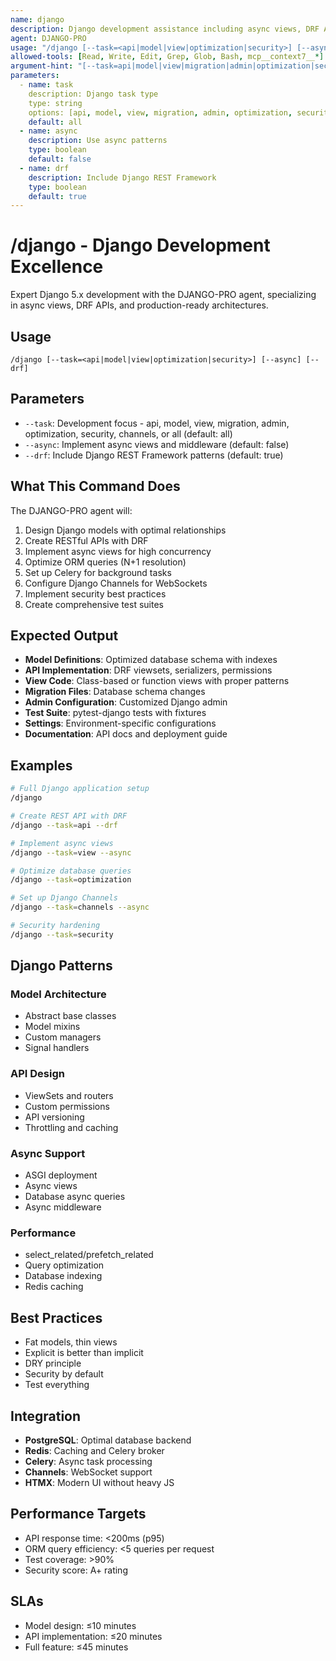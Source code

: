 ```yaml
---
name: django
description: Django development assistance including async views, DRF APIs, ORM optimization, and architectural patterns. Use PROACTIVELY for Django feature development, API design, or performance issues.
agent: DJANGO-PRO
usage: "/django [--task=<api|model|view|optimization|security>] [--async] [--drf]"
allowed-tools: [Read, Write, Edit, Grep, Glob, Bash, mcp__context7__*]
argument-hint: "[--task=api|model|view|migration|admin|optimization|security|channels|all] [--async] [--drf]"
parameters:
  - name: task
    description: Django task type
    type: string
    options: [api, model, view, migration, admin, optimization, security, channels, all]
    default: all
  - name: async
    description: Use async patterns
    type: boolean
    default: false
  - name: drf
    description: Include Django REST Framework
    type: boolean
    default: true
---
```


# /django - Django Development Excellence

Expert Django 5.x development with the DJANGO-PRO agent, specializing in async views, DRF APIs, and production-ready architectures.

## Usage
```
/django [--task=<api|model|view|optimization|security>] [--async] [--drf]
```

## Parameters
- `--task`: Development focus - api, model, view, migration, admin, optimization, security, channels, or all (default: all)
- `--async`: Implement async views and middleware (default: false)
- `--drf`: Include Django REST Framework patterns (default: true)

## What This Command Does
The DJANGO-PRO agent will:
1. Design Django models with optimal relationships
2. Create RESTful APIs with DRF
3. Implement async views for high concurrency
4. Optimize ORM queries (N+1 resolution)
5. Set up Celery for background tasks
6. Configure Django Channels for WebSockets
7. Implement security best practices
8. Create comprehensive test suites

## Expected Output
- **Model Definitions**: Optimized database schema with indexes
- **API Implementation**: DRF viewsets, serializers, permissions
- **View Code**: Class-based or function views with proper patterns
- **Migration Files**: Database schema changes
- **Admin Configuration**: Customized Django admin
- **Test Suite**: pytest-django tests with fixtures
- **Settings**: Environment-specific configurations
- **Documentation**: API docs and deployment guide

## Examples
```bash
# Full Django application setup
/django

# Create REST API with DRF
/django --task=api --drf

# Implement async views
/django --task=view --async

# Optimize database queries
/django --task=optimization

# Set up Django Channels
/django --task=channels --async

# Security hardening
/django --task=security
```

## Django Patterns

### Model Architecture
- Abstract base classes
- Model mixins
- Custom managers
- Signal handlers

### API Design
- ViewSets and routers
- Custom permissions
- API versioning
- Throttling and caching

### Async Support
- ASGI deployment
- Async views
- Database async queries
- Async middleware

### Performance
- select_related/prefetch_related
- Query optimization
- Database indexing
- Redis caching

## Best Practices
- Fat models, thin views
- Explicit is better than implicit
- DRY principle
- Security by default
- Test everything

## Integration
- **PostgreSQL**: Optimal database backend
- **Redis**: Caching and Celery broker
- **Celery**: Async task processing
- **Channels**: WebSocket support
- **HTMX**: Modern UI without heavy JS

## Performance Targets
- API response time: <200ms (p95)
- ORM query efficiency: <5 queries per request
- Test coverage: >90%
- Security score: A+ rating

## SLAs
- Model design: ≤10 minutes
- API implementation: ≤20 minutes
- Full feature: ≤45 minutes